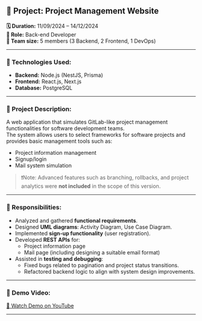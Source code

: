 ## 📁 Project: Project Management Website

**🗓 Duration:** 11/09/2024 – 14/12/2024  
**🎯 Role:** Back-end Developer  
**👥 Team size:** 5 members (3 Backend, 2 Frontend, 1 DevOps)

---

### 🧰 Technologies Used:
- **Backend:** Node.js (NestJS, Prisma)
- **Frontend:** React.js, Next.js
- **Database:** PostgreSQL

---

### 📖 Project Description:
A web application that simulates GitLab-like project management functionalities for software development teams.  
The system allows users to select frameworks for software projects and provides basic management tools such as:
- Project information management
- Signup/login
- Mail system simulation

> ❗Note: Advanced features such as branching, rollbacks, and project analytics were **not included** in the scope of this version.

---

### 🧩 Responsibilities:
- Analyzed and gathered **functional requirements**.
- Designed **UML diagrams**: Activity Diagram, Use Case Diagram.
- Implemented **sign-up functionality** (user registration).
- Developed **REST APIs** for:
  - Project information page
  - Mail page (including designing a suitable email format)
- Assisted in **testing and debugging**:
  - Fixed bugs related to pagination and project status transitions.
  - Refactored backend logic to align with system design improvements.

---

### 🔗 Demo Video:
[🎥 Watch Demo on YouTube](https://youtu.be/demo-link)

---

